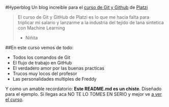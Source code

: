 #Hyperblog
Un blog increible para el [ curso de Git y Github](platzi.com/cursos/git-github/) de [Platzi](https://platzi.com/)
> El curso de Git y GitHub de Platzi es lo que me hacia falta para triplicar mi salario y lanzarme a la industria del tejido de lana sintetica con Machine Learning
> - Niñita

##En este curso vemos de todo:
* Todos los comandos de Git
* El flujo de trabajo en GitHub
* El verdadero amor por las buenas practicas
* Trucos muy locos del profesor
* Las personalidades multiples de Freddy

Y como un amable recordatorio: **Este README.md es un chiste**. Diseñado para el ejemplo. Si llegas aca NO TE LO TOMES EN SERIO y mejor ve [a ver el curso](platzi.com/git-github/).